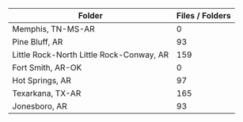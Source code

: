 | Folder                                   |   Files / Folders |
|------------------------------------------|-------------------|
| Memphis, TN-MS-AR                        |                 0 |
| Pine Bluff, AR                           |                93 |
| Little Rock-North Little Rock-Conway, AR |               159 |
| Fort Smith, AR-OK                        |                 0 |
| Hot Springs, AR                          |                97 |
| Texarkana, TX-AR                         |               165 |
| Jonesboro, AR                            |                93 |